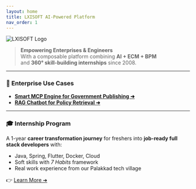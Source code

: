 ```yaml
---
layout: home
title: LXISOFT AI-Powered Platform
nav_order: 1
---
```


![LXISOFT Logo](assets/images/lxi-logo.png)

> **Empowering Enterprises & Engineers**  
> With a composable platform combining **AI + ECM + BPM**  
> and **360° skill-building internships** since 2008.

---

### 🚀 Enterprise Use Cases

- **[Smart MCP Engine for Government Publishing ➜](product-mcp.md)**
- **[RAG Chatbot for Policy Retrieval ➜](product-rag.md)**

---

### 🎓 Internship Program

A 1-year **career transformation journey** for freshers into **job-ready full stack developers** with:
- Java, Spring, Flutter, Docker, Cloud
- Soft skills with *7 Habits* framework
- Real work experience from our Palakkad tech village

👉 [Learn More ➜](internship.md)
